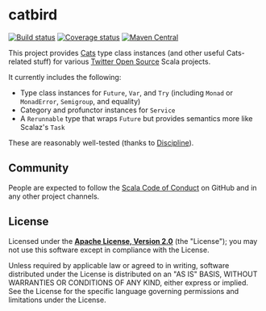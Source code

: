 # catbird

[![Build status](https://img.shields.io/travis/travisbrown/catbird/master.svg)](http://travis-ci.org/travisbrown/catbird)
[![Coverage status](https://img.shields.io/codecov/c/github/travisbrown/catbird/master.svg)](https://codecov.io/github/travisbrown/catbird)
[![Maven Central](https://img.shields.io/maven-central/v/io.catbird/catbird-finagle_2.13.svg)](https://maven-badges.herokuapp.com/maven-central/io.catbird/catbird-finagle_2.13)


This project provides [Cats](https://github.com/typelevel/cats) type class instances (and other useful
Cats-related stuff) for various [Twitter Open Source](https://twitter.com/twitteross) Scala
projects.

It currently includes the following:

* Type class instances for `Future`, `Var`, and `Try` (including `Monad` or `MonadError`, `Semigroup`, and equality)
* Category and profunctor instances for `Service`
* A `Rerunnable` type that wraps `Future` but provides semantics more like Scalaz's `Task`

These are reasonably well-tested (thanks to [Discipline](https://github.com/typelevel/discipline)).

## Community

People are expected to follow the [Scala Code of Conduct][code-of-conduct] on GitHub and in any
other project channels.

## License

Licensed under the **[Apache License, Version 2.0](http://www.apache.org/licenses/LICENSE-2.0)** (the "License");
you may not use this software except in compliance with the License.

Unless required by applicable law or agreed to in writing, software
distributed under the License is distributed on an "AS IS" BASIS,
WITHOUT WARRANTIES OR CONDITIONS OF ANY KIND, either express or implied.
See the License for the specific language governing permissions and
limitations under the License.

[code-of-conduct]: https://www.scala-lang.org/conduct.html
